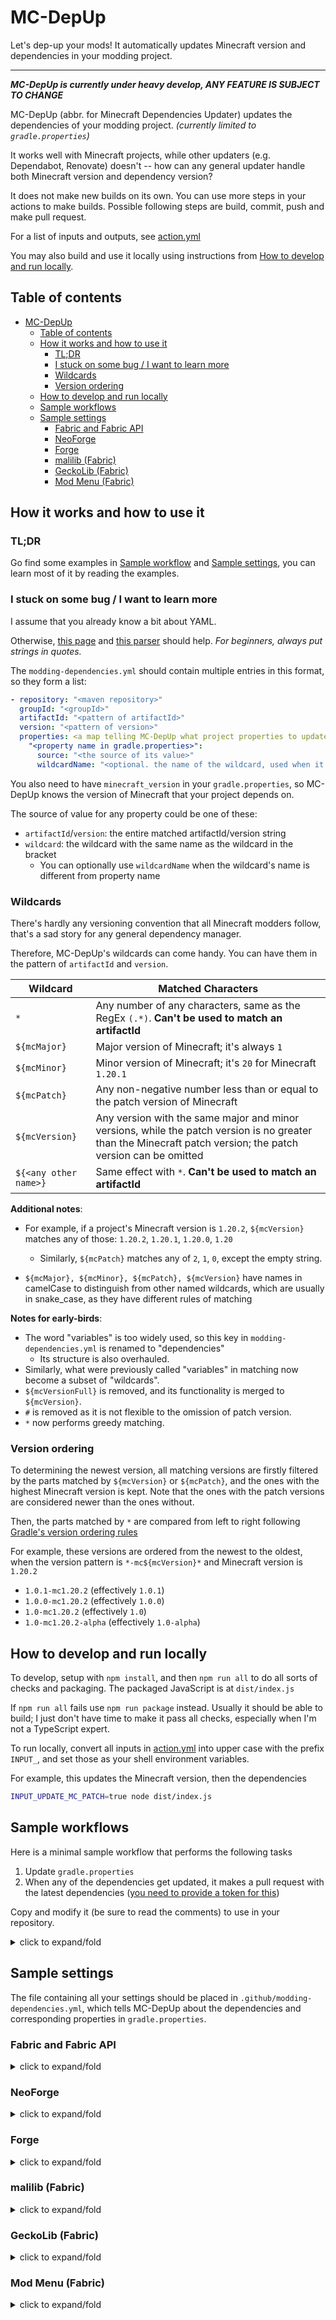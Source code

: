 # MC-DepUp

Let's dep-up your mods! It automatically updates Minecraft version and dependencies in your modding project.

---

***MC-DepUp is currently under heavy develop, ANY FEATURE IS SUBJECT TO CHANGE***

MC-DepUp (abbr. for Minecraft Dependencies Updater)
updates the dependencies of your modding project. *(currently limited to `gradle.properties`)*

It works well with Minecraft projects, while other updaters (e.g. Dependabot, Renovate) doesn't -- how can any general updater handle both Minecraft version and dependency version?

It does not make new builds on its own.
You can use more steps in your actions to make builds.
Possible following steps are build, commit, push and make pull request.

For a list of inputs and outputs, see [action.yml](action.yml)

You may also build and use it locally using instructions from [How to develop and run locally](#how-to-develop-and-run-locally).

## Table of contents

- [MC-DepUp](#mc-depup)
   * [Table of contents](#table-of-contents)
   * [How it works and how to use it](#how-it-works-and-how-to-use-it)
      + [TL;DR](#tldr)
      + [I stuck on some bug / I want to learn more](#i-stuck-on-some-bug--i-want-to-learn-more)
      + [Wildcards](#wildcards)
      + [Version ordering](#version-ordering)
   * [How to develop and run locally](#how-to-develop-and-run-locally)
   * [Sample workflows](#sample-workflows)
   * [Sample settings](#sample-settings)
      + [Fabric and Fabric API](#fabric-and-fabric-api)
      + [NeoForge](#neoforge)
      + [Forge](#forge)
      + [malilib (Fabric)](#malilib-fabric)
      + [GeckoLib (Fabric)](#geckolib-fabric)
      + [Mod Menu (Fabric)](#mod-menu-fabric)

## How it works and how to use it


### TL;DR
Go find some examples in [Sample workflow](#sample-workflow) and [Sample settings](#sample-settings),
you can learn most of it by reading the examples.


### I stuck on some bug / I want to learn more
I assume that you already know a bit about YAML.

Otherwise, [this page](https://learnxinyminutes.com/docs/yaml/) and [this parser](http://www.yaml-online-parser.appspot.com/) should help.
*For beginners, always put strings in quotes.*

The `modding-dependencies.yml` should contain multiple entries in this format,
so they form a list:

``` yaml
- repository: "<maven repository>"
  groupId: "<groupId>"
  artifactId: "<pattern of artifactId>"
  version: "<pattern of version>"
  properties: <a map telling MC-DepUp what project properties to update>
    "<property name in gradle.properties>":
      source: "<the source of its value>"
      wildcardName: "<optional. the name of the wildcard, used when it's different from property name>"
```

You also need to have `minecraft_version` in your `gradle.properties`,
so MC-DepUp knows the version of Minecraft that your project depends on.

The source of value for any property could be one of these:

- `artifactId`/`version`: the entire matched artifactId/version string
- `wildcard`: the wildcard with the same name as the wildcard in the bracket
  - You can optionally use `wildcardName` when the wildcard's name is different from property name


### Wildcards

There's hardly any versioning convention that all Minecraft modders follow,
that's a sad story for any general dependency manager.

Therefore, MC-DepUp's wildcards can come handy.
You can have them in the pattern of `artifactId` and `version`.

| Wildcard        | Matched Characters                                          |
| --------------- | ----------------------------------------------------------- |
| `*`             | Any number of any characters, same as the RegEx `(.*)`. **Can't be used to match an artifactId**    |
| `${mcMajor}`    | Major version of Minecraft; it's always `1`                 |
| `${mcMinor}`    | Minor version of Minecraft; it's `20` for Minecraft `1.20.1`|
| `${mcPatch}`    | Any non-negative number less than or equal to the patch version of Minecraft |
| `${mcVersion}`  | Any version with the same major and minor versions, while the patch version is no greater than the Minecraft patch version; the patch version can be omitted |
| `${<any other name>}` | Same effect with `*`. **Can't be used to match an artifactId**    |

**Additional notes**:

- For example, if a project's Minecraft version is `1.20.2`,
  `${mcVersion}` matches any of those:
  `1.20.2`, `1.20.1`, `1.20.0`, `1.20`

    - Similarly, `${mcPatch}` matches any of `2`, `1`, `0`,
      except the empty string.

- `${mcMajor}, ${mcMinor}, ${mcPatch}, ${mcVersion}`
  have names in camelCase to distinguish from other named wildcards,
  which are usually in snake_case,
  as they have different rules of matching


**Notes for early-birds**:

- The word "variables" is too widely used,
  so this key in `modding-dependencies.yml` is renamed to "dependencies"
  - Its structure is also overhauled.
- Similarly, what were previously called "variables" in matching now become a subset of "wildcards".
- `${mcVersionFull}` is removed, and its functionality is merged to `${mcVersion}`.
- `#` is removed as it is not flexible to the omission of patch version.
- `*` now performs greedy matching.


### Version ordering

To determining the newest version,
all matching versions are firstly filtered by the parts matched by `${mcVersion}` or `${mcPatch}`,
and the ones with the highest Minecraft version is kept. Note that the ones with the patch versions are considered newer than the ones without.

Then, the parts matched by `*` are compared from left to right following [Gradle's version ordering rules](https://docs.gradle.org/current/userguide/single_versions.html)

For example, these versions are ordered from the newest to the oldest,
when the version pattern is `*-mc${mcVersion}*` and Minecraft version is `1.20.2`

- `1.0.1-mc1.20.2` (effectively `1.0.1`)
- `1.0.0-mc1.20.2` (effectively `1.0.0`)
- `1.0-mc1.20.2` (effectively `1.0`)
- `1.0-mc1.20.2-alpha` (effectively `1.0-alpha`)


## How to develop and run locally

To develop, setup with `npm install`,
and then `npm run all` to do all sorts of checks and packaging.
The packaged JavaScript is at `dist/index.js`

If `npm run all` fails use `npm run package` instead.
Usually it should be able to build; I just don't have time to make it pass all checks, especially when I'm not a TypeScript expert.

To run locally, convert all inputs in [action.yml](action.yml) into upper case with the prefix `INPUT_`,
and set those as your shell environment variables.

For example, this updates the Minecraft version, then the dependencies
``` bash
INPUT_UPDATE_MC_PATCH=true node dist/index.js
```

## Sample workflows

Here is a minimal sample workflow that performs the following tasks

1. Update `gradle.properties`
2. When any of the dependencies get updated, it makes a pull request with the latest dependencies ([you need to provide a token for this](https://github.com/marketplace/actions/create-pull-request#action-inputs))

Copy and modify it (be sure to read the comments) to use in your repository.

<details>
<summary>click to expand/fold</summary>

``` yaml
name: Update Dependencies
on:
  schedule:
    - cron: '12 14 * * 5'  # minute and hour are randomized to avoid peak hours
  workflow_dispatch:  # enables manual running of this workflow

env:
  JAVA_VERSION: 17 # must be the same as the version used in build.gradle

jobs:
  update:
    runs-on: ubuntu-latest
    steps:
      - name: Checkout
        uses: actions/checkout@v4

      - name: Update Dependencies
        id: depup
        uses: LucunJi/mc-depup@v0.0.1
  
      # see: https://github.com/marketplace/actions/create-pull-request
      - name: Pull Request
        if: ${{ steps.depup.outputs.any_update == 'true' }}
        uses: peter-evans/create-pull-request@v6
        with:
          token: ${{ secrets.PR_BOT_PAT  }}  # replace this with your token
          add-paths: gradle.properties
          commit-message: Update dependencies
          title: Update dependencies
          body: ${{ steps.depup.outputs.summary }}
          branch: automated/update-dependencies
```
</details>


## Sample settings

The file containing all your settings should be placed in `.github/modding-dependencies.yml`,
which tells MC-DepUp about the dependencies and corresponding properties in `gradle.properties`.


### Fabric and Fabric API
<details>
<summary>click to expand/fold</summary>

The part about yarn mapping is commented out because there is need to
[migrate mapping](https://fabricmc.net/wiki/tutorial:migratemappings).
You can uncomment it after adding additional steps in to handle that.


``` yaml
# Yarn Mapping
# - repository: https://maven.fabricmc.net
#   groupId: net.fabricmc
#   artifactId: yarn
#   version: "${mcVersion}+*"
#   properties:
#     yarn_mappings:
#       source: version

# Fabric Loader
- repository: https://maven.fabricmc.net
  groupId: net.fabricmc
  artifactId: fabric-loader
  version: "*"
  properties:
    loader_version:
      source: version

# Fabric API
- repository: https://maven.fabricmc.net
  groupId: net.fabricmc.fabric-api
  artifactId: fabric-api
  version: "*+${mcVersion}"
  properties:
    fabric_version:
      source: version
```
</details>


### NeoForge
<details>
<summary>click to expand/fold</summary>

``` yaml
# NeoForge
- repository: https://maven.neoforged.net/releases
  groupId: net.neoforged
  artifactId: neoforge
  version: "${mcMinor}.${mcPatch}.*"
  properties:
    neo_version:
      source: version
```
</details>


### Forge
<details>
<summary>click to expand/fold</summary>

``` yaml
# Forge
- repository: https://maven.minecraftforge.net/
  groupId: net.minecraftforge
  artifactId: forge
  version: "${mcVersion}-*"
  properties:
    forge_version:
      source: version
```
</details>


### malilib (Fabric)
<details>
<summary>click to expand/fold</summary>

``` yaml
# malilib
- repository: https://masa.dy.fi/maven
  groupId: fi.dy.masa.malilib
  artifactId: "malilib-fabric-${mcVersion}"
  version: "*"
  properties:
    malilib_minecraft_version:
      source: wildcard
      wildcardName: mcVersion
    malilib_version:
      source: version
```
</details>


### GeckoLib (Fabric)
<details>
<summary>click to expand/fold</summary>

``` yaml
# GeckoLib (Fabric)
- repository: https://dl.cloudsmith.io/public/geckolib3/geckolib/maven/
  groupId: software.bernie.geckolib
  artifactId: geckolib-fabric-${mcVersion}
  version: "*"
  properties:
    geckolib_minecraft_version:
      source: wildcard
      wildcardName: mcVersion
    geckolib_version:
      source: version
```
</details>


### Mod Menu (Fabric)
<details>
<summary>click to expand/fold</summary>
Mod Menu does not include the version of Minecraft in artifactId or version,
so you may need to change the pattern of version.

``` yaml
# Mod Menu
- repository: https://api.modrinth.com/maven
  groupId: maven.modrinth
  artifactId: modmenu
  # change this according to your need
  version: "9.*"
  properties:
    mod_menu_version:
      source: version
```
</details>
